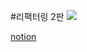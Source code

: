 #리팩터링 2판
<a href="https://www.aladin.co.kr/shop/wproduct.aspx?ItemId=236186172" target="_blank"><img src="https://image.aladin.co.kr/product/23618/61/cover500/k932638523_1.jpg"/></a>

[notion](https://www.notion.so/khk0613/f11b278233c844298b55c16e8c9a088f)